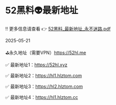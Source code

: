 # 52黑料👽最新地址
‼️ 更多信息请查看 👉 [52黑料_最新地址_永不迷路.pdf](https://github.com/52heiliao/52hl/blob/main/52%E9%BB%91%E6%96%99_%E6%9C%80%E6%96%B0%E5%9C%B0%E5%9D%80_%E6%B0%B8%E4%B8%8D%E8%BF%B7%E8%B7%AF.pdf)

2025-05-21

⛳️永久地址（需要VPN）https://52hl.me

✅ 最新地址1：https://52hl.xyz

✅ 最新地址2：https://hl1.hlztom.com

✅ 最新地址3：https://hl2.hlztom.com

✅ 最新地址4：https://hl1.hlztom.cc
